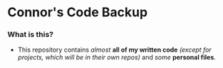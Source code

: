 # Connor's Code Backup

### What is this?

 - This repository contains *almost* **all of my written code** *(except for projects, which will be in their own repos)* and *some* **personal files**.
